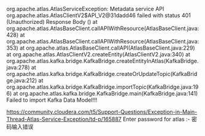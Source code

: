 
org.apache.atlas.AtlasServiceException: Metadata service API org.apache.atlas.AtlasClientV2$API_V2@31dadd46 failed with status 401 (Unauthorized) Response Body ()
at org.apache.atlas.AtlasBaseClient.callAPIWithResource(AtlasBaseClient.java:428)
at org.apache.atlas.AtlasBaseClient.callAPIWithResource(AtlasBaseClient.java:353)
at org.apache.atlas.AtlasBaseClient.callAPI(AtlasBaseClient.java:229)
at org.apache.atlas.AtlasClientV2.createEntity(AtlasClientV2.java:340)
at org.apache.atlas.kafka.bridge.KafkaBridge.createEntityInAtlas(KafkaBridge.java:278)
at org.apache.atlas.kafka.bridge.KafkaBridge.createOrUpdateTopic(KafkaBridge.java:212)
at org.apache.atlas.kafka.bridge.KafkaBridge.importTopic(KafkaBridge.java:196)
at org.apache.atlas.kafka.bridge.KafkaBridge.main(KafkaBridge.java:141)
Failed to import Kafka Data Model!!!

https://community.cloudera.com/t5/Support-Questions/Exception-in-Main-Thread-Atlas-Service-Exception/td-p/165887
Enter password for atlas :-
密码输入错误
